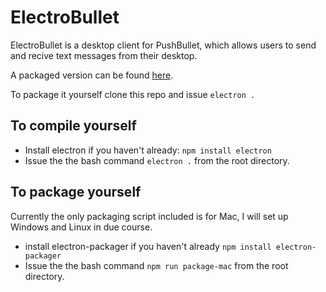 # ElectroBullet

ElectroBullet is a desktop client for PushBullet, which allows users to send and recive text messages from their desktop.

A packaged version can be found [here](http://aws-website-fenwickelliott-9evp8.s3-website-us-east-1.amazonaws.com/ElectroBullet.html).

To package it yourself clone this repo and issue `electron .`

## To compile yourself
* Install electron if you haven't already: `npm install electron`
* Issue the the bash command `electron .` from the root directory.

## To package yourself
Currently the only packaging script included is for Mac, I will set up Windows and Linux in due course.
* install electron-packager if you haven't already `npm install electron-packager`
* Issue the the bash command `npm run package-mac` from the root directory.